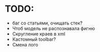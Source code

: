 # TODO:

- баг cо статьями, очищать стек?
- Чтоб модель не распознавала фигню
- Скругление краев в xml
- Кастомный toolbar?
- Смена лого